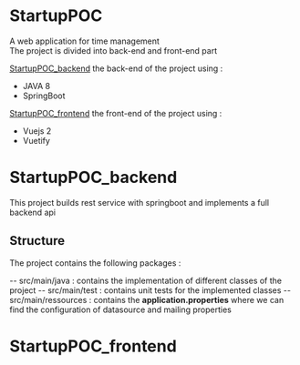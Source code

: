 # StartupPOC 

A web application for time management  
The project is divided into back-end and front-end part  


[StartupPOC_backend](https://github.com/TahaAlamiIdrissi/StartupPOC_backend)  the back-end of the project using :
 
 - JAVA 8
 - SpringBoot
 
[StartupPOC_frontend](https://github.com/TahaAlamiIdrissi/StartupPOC_frontend) the front-end of the project using :
 
 - Vuejs 2
 - Vuetify 
 
# StartupPOC_backend

This project builds rest service with springboot and implements a full backend api 

## Structure
The project contains the following packages : 

-- src/main/java : contains the implementation of  different classes  of the project
-- src/main/test : contains unit tests for the implemented classes
-- src/main/ressources : contains the __application.properties__ where we can find the configuration of  datasource and mailing properties




 
# StartupPOC_frontend
 
 
 





